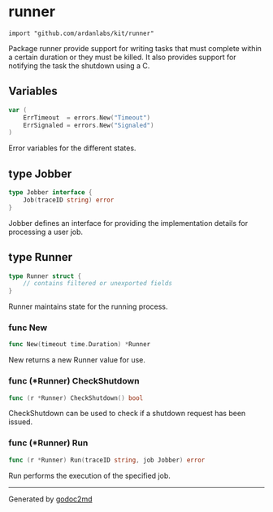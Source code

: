 
# runner
    import "github.com/ardanlabs/kit/runner"

Package runner provide support for writing tasks that must complete
within a certain duration or they must be killed. It also provides
support for notifying the task the shutdown using a <control> C.





## Variables
``` go
var (
    ErrTimeout  = errors.New("Timeout")
    ErrSignaled = errors.New("Signaled")
)
```
Error variables for the different states.



## type Jobber
``` go
type Jobber interface {
    Job(traceID string) error
}
```
Jobber defines an interface for providing the implementation details for
processing a user job.











## type Runner
``` go
type Runner struct {
    // contains filtered or unexported fields
}
```
Runner maintains state for the running process.









### func New
``` go
func New(timeout time.Duration) *Runner
```
New returns a new Runner value for use.




### func (\*Runner) CheckShutdown
``` go
func (r *Runner) CheckShutdown() bool
```
CheckShutdown can be used to check if a shutdown request has been issued.



### func (\*Runner) Run
``` go
func (r *Runner) Run(traceID string, job Jobber) error
```
Run performs the execution of the specified job.









- - -
Generated by [godoc2md](http://godoc.org/github.com/davecheney/godoc2md)
